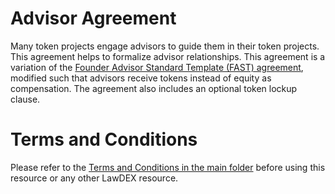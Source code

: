 # Advisor Agreement

Many token projects engage advisors to guide them in their token projects. This agreement helps to formalize advisor relationships. This agreement is a variation of the [Founder Advisor Standard Template (FAST) agreement](https://fi.co/FAST), modified such that advisors receive tokens instead of equity as compensation. The agreement also includes an optional token lockup clause.

# Terms and Conditions

Please refer to the [Terms and Conditions in the main folder](https://github.com/LawDEX/LawDEX) before using this resource or any other LawDEX resource. 
